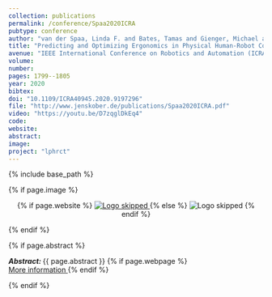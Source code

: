 ```yaml
---
collection: publications
permalink: /conference/Spaa2020ICRA
pubtype: conference
author: "van der Spaa, Linda F. and Bates, Tamas and Gienger, Michael and Kober, Jens"
title: "Predicting and Optimizing Ergonomics in Physical Human-Robot Cooperation Tasks"
avenue: "IEEE International Conference on Robotics and Automation (ICRA)"
volume: 
number: 
pages: 1799--1805
year: 2020
bibtex: 
doi: "10.1109/ICRA40945.2020.9197296"
file: "http://www.jenskober.de/publications/Spaa2020ICRA.pdf"
video: "https://youtu.be/D7zqglDkEq4"
code: 
website: 
abstract: 
image: 
project: "lphrct"
---
```

{% include base_path %}

{% if page.image %}
<p align="center">
{% if page.website %}
<a href="{{ page.website }}"> <img src="{{  page.image }}" alt="Logo skipped" style="max-height:200px"/> </a>
{% else %}
<img src="{{  page.image }}" alt="Logo skipped" />
{% endif %}
</p>
{% endif %}

{% if page.abstract %}
<p> <strong> <em> Abstract: </em> </strong> {{ page.abstract }}
    {% if page.webpage %}
        <a href="{{ page.website}}"> <br> More information </a>
    {% endif %}
</p>
{% endif %}

